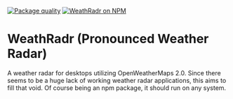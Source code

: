 [![Package quality](https://packagequality.com/shield/weathradr.svg)](https://packagequality.com/#?package=weathradr)
[![WeathRadr on NPM](https://img.shields.io/npm/v/weathradr.svg)](https://www.npmjs.com/package/weathradr)
# WeathRadr (Pronounced Weather Radar)
A weather radar for desktops utilizing OpenWeatherMaps 2.0. Since there seems to be a huge lack of working weather radar applications, this aims to fill that void. Of course being an npm package, it should run on any system.
